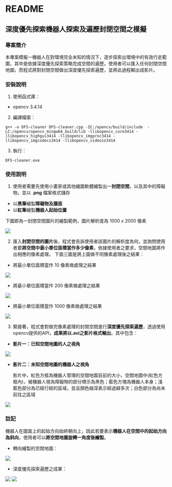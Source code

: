 # README  
## 深度優先探索機器人探索及遍歷封閉空間之模擬  

### 專案簡介  
本專案模擬一機器人在對環境完全未知的情況下，逐步探索出環境中的有效行走範圍，其中是依據深度優先探索策略完成空間的遍歷。使用者可以匯入任何封閉空間地圖，而程式將對封閉空間做出深度優先探索遍歷，並將此過程輸出成影片。  

### 安裝說明  
1. 使用函式庫：
* opencv 3.4.14  

2. 編譯檔案：  
```shell
g++ -o DFS-cleaner DFS-cleaner.cpp -IC:/opencv/build/include  -LC:/opencv/opencv_mingw64_build/lib -llibopencv_core3414 -llibopencv_highgui3414 -llibopencv_imgproc3414 -llibopencv_imgcodecs3414 -llibopencv_videoio3414  
```
3. 執行：
```shell
DFS-cleaner.exe
```
### 使用說明  
1. 使用者需要先使用小畫家或其他繪圖軟體繪製出一**封閉空間**，以及其中的障礙物，並以 .**png** 檔案格式儲存
* 以**黑筆**繪製**障礙物及牆面**
* 以**紅筆**繪製**機器人起始位置**

下圖即為一封閉空間圖片的繪製範例，圖片解析度為 1000 x 2000 像素  

![](https://i.imgur.com/WVs8T9v.png)

2. 匯入**封閉空間的圖片**後，程式會告訴使用者該圖片的解析度為何，並詢問使用者要**將空間中最小單位面積當作多少像素**，依據使用者之要求，空間地圖將作出相應的像素處理。
下面三圖是將上圖做不同像素處理後之結果：  

* 將最小單位面積當作 10 像素做處理之結果  

![](https://i.imgur.com/OzqtxZl.png)  

* 將最小單位面積當作 200 像素做處理之結果  

![](https://i.imgur.com/gpmeSSR.png)  

* 將最小單位面積當作 1000 像素做處理之結果  

![](https://i.imgur.com/vuOgNGc.png)  

3. 緊接著，程式會對做完像素處理的封閉空間進行**深度優先探索遍歷**，透過使用opencv提供的API，**成果將以.avi之影片格式輸出**。其中包含：
* **影片一：已知空間地圖的人之視角**

![](https://i.imgur.com/Y8cyNJn.gif)

* **影片二：未知空間地圖的機器人之視角**

  影片中，紅色方框為機器人管理的空間地圖目前的大小，空間地圖中(紅色方框內)，被機器人視為障礙物的部分標示為黑色；藍色方塊為機器人本身；淺藍色部分為已經行經的區域，並且顏色越深表示經過越多次；白色部分為尚未前往之區域

![](https://i.imgur.com/veTSYTq.gif)

### 註記
機器人在圖面上的起始方向始終朝向上，因此若要表示**機器人在空間中的起始方向為斜向**，使用者可以**將空間地圖旋轉一角度後繪製**。
* 轉向繪製的空間地圖：

![](https://i.imgur.com/7n5EPzi.png)

* 深度優先探索遍歷之成果：

![](https://i.imgur.com/T3bu8i9.gif)
![](https://i.imgur.com/UkKUEqK.gif)
